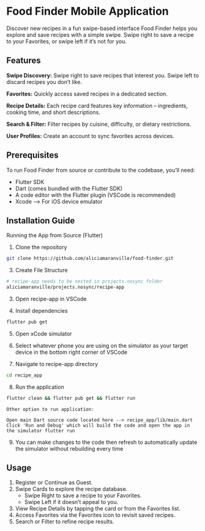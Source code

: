 # Food Finder Mobile Application

Discover new recipes in a fun swipe-based interface
Food Finder helps you explore and save recipes with a simple swipe. Swipe right to save a recipe to your Favorites, or swipe left if it’s not for you.


## Features
**Swipe Discovery:** Swipe right to save recipes that interest you. Swipe left to discard recipes you don’t like.

**Favorites:** Quickly access saved recipes in a dedicated section.

**Recipe Details:** Each recipe card features key information – ingredients, cooking time, and short descriptions.

**Search & Filter:** Filter recipes by cuisine, difficulty, or dietary restrictions.

**User Profiles:** Create an account to sync favorites across devices.


## Prerequisites

To run Food Finder from source or contribute to the codebase, you’ll need:
- Flutter SDK
- Dart (comes bundled with the Flutter SDK)
- A code editor with the Flutter plugin (VSCode is recommended)
- Xcode --> For iOS device emulator


## Installation Guide

Running the App from Source (Flutter)

1. Clone the repository

```bash
git clone https://github.com/aliciamaranville/food-finder.git
```

3. Create File Structure

```bash
# recipe-app needs to be nested in projects.nosync folder
aliciamaranville/projects.nosync/recipe-app
```

3. Open recipe-app in VSCode

4. Install dependencies

```bash
flutter pub get
```

5. Open xCode simulator

6. Select whatever phone you are using on the simulator as your target device in the bottom right corner of VSCode

7. Navigate to recipe-app directory

```bash
cd recipe_app
```

8. Run the application

```bash
flutter clean && flutter pub get && flutter run
```

```
Other option to run application:

Open main Dart source code located here --> recipe_app/lib/main.dart
Click 'Run and Debug' which will build the code and open the app in the simulator flutter run
```

9. You can make changes to the code then refresh to automatically update the simulator without rebuilding every time


## Usage
1. Register or Continue as Guest.
2. Swipe Cards to explore the recipe database.
   - Swipe Right to save a recipe to your Favorites.
   - Swipe Left if it doesn’t appeal to you.
3. View Recipe Details by tapping the card or from the Favorites list.
4. Access Favorites via the Favorites icon to revisit saved recipes.
5. Search or Filter to refine recipe results.

